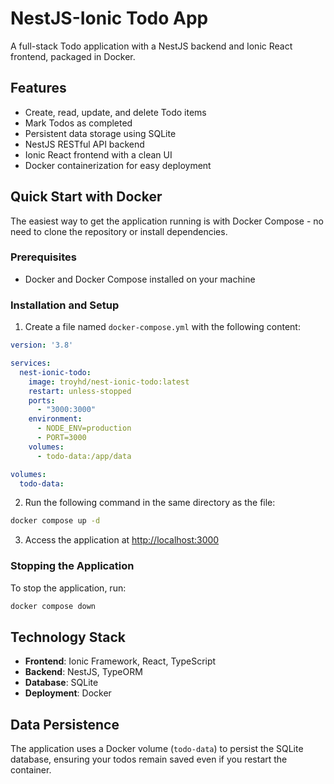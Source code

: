 # NestJS-Ionic Todo App

A full-stack Todo application with a NestJS backend and Ionic React frontend, packaged in Docker.

## Features

- Create, read, update, and delete Todo items
- Mark Todos as completed
- Persistent data storage using SQLite
- NestJS RESTful API backend
- Ionic React frontend with a clean UI
- Docker containerization for easy deployment

## Quick Start with Docker

The easiest way to get the application running is with Docker Compose - no need to clone the repository or install dependencies.

### Prerequisites

- Docker and Docker Compose installed on your machine

### Installation and Setup

1. Create a file named `docker-compose.yml` with the following content:

```yaml
version: '3.8'

services:
  nest-ionic-todo:
    image: troyhd/nest-ionic-todo:latest
    restart: unless-stopped
    ports:
      - "3000:3000"
    environment:
      - NODE_ENV=production
      - PORT=3000
    volumes:
      - todo-data:/app/data

volumes:
  todo-data:
```

2. Run the following command in the same directory as the file:

```bash
docker compose up -d
```

3. Access the application at [http://localhost:3000](http://localhost:3000)

### Stopping the Application

To stop the application, run:

```bash
docker compose down
```

## Technology Stack

- **Frontend**: Ionic Framework, React, TypeScript
- **Backend**: NestJS, TypeORM
- **Database**: SQLite
- **Deployment**: Docker

## Data Persistence

The application uses a Docker volume (`todo-data`) to persist the SQLite database, ensuring your todos remain saved even if you restart the container.

